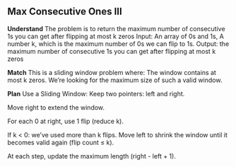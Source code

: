 ## Max Consecutive Ones III
**Understand**
The problem is to return the maximum number of consecutive 1s you can get after flipping at most k zeros
Input: An array of 0s and 1s, A number k, which is the maximum number of 0s we can flip to 1s.
Output: the maximum number of consecutive 1s you can get after flipping at most k zeros

**Match**
This is a sliding window problem where:
The window contains at most k zeros.
We’re looking for the maximum size of such a valid window.

**Plan**
Use a Sliding Window:
Keep two pointers: left and right.

Move right to extend the window.

For each 0 at right, use 1 flip (reduce k).

If k < 0: we’ve used more than k flips. Move left to shrink the window until it becomes valid again (flip count ≤ k).

At each step, update the maximum length (right - left + 1).

